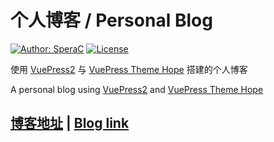 # 个人博客 / Personal Blog

[![Author: SperaC](https://img.shields.io/badge/Author-SperaC-blue.svg?style=for-the-badge)](https://SperaC.github.io)
[![License](https://img.shields.io/github/license/SperaC/SperaC.github.io?style=for-the-badge)](https://github.com/SperaC/SperaC.github.io/blob/master/LICENSE)

使用 [VuePress2](https://vuejs.press/zh/) 与 [VuePress Theme Hope](https://theme-hope.vuejs.press/zh/) 搭建的个人博客

A personal blog using [VuePress2](https://vuejs.press/) and [VuePress Theme Hope](https://theme-hope.vuejs.press/)

## [博客地址](https://SperaC.github.io) | [Blog link](https://SperaC.github.io)
